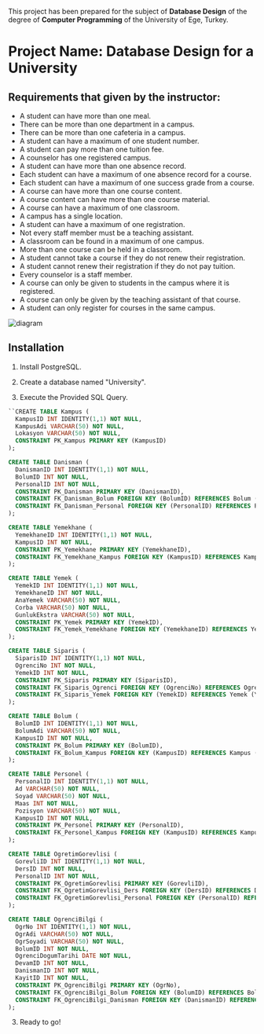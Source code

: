 This project has been prepared for the subject of **Database Design** of the degree of **Computer Programming** of the University of Ege, Turkey.

# Project Name: **Database Design for a University**
## Requirements that given by the instructor:
- A student can have more than one meal.
- There can be more than one department in a campus.
- There can be more than one cafeteria in a campus.
- A student can have a maximum of one student number.
- A student can pay more than one tuition fee.
- A counselor has one registered campus.
- A student can have more than one absence record.
- Each student can have a maximum of one absence record for a course.
- Each student can have a maximum of one success grade from a course.
- A course can have more than one course content.
- A course content can have more than one course material.
- A course can have a maximum of one classroom.
- A campus has a single location.
- A student can have a maximum of one registration.
- Not every staff member must be a teaching assistant.
- A classroom can be found in a maximum of one campus.
- More than one course can be held in a classroom.
- A student cannot take a course if they do not renew their registration.
- A student cannot renew their registration if they do not pay tuition.
- Every counselor is a staff member.
- A course can only be given to students in the campus where it is registered.
- A course can only be given by the teaching assistant of that course.
- A student can only register for courses in the same campus.

![diagram](https://gist.github.com/assets/51170038/0cbea88c-8274-4f21-a1e2-a7f969f476ff)

## Installation

1. Install PostgreSQL.

2. Create a database named "University".

3. Execute the Provided SQL Query.

```sql
``CREATE TABLE Kampus (
  KampusID INT IDENTITY(1,1) NOT NULL,
  KampusAdi VARCHAR(50) NOT NULL,
  Lokasyon VARCHAR(50) NOT NULL,
  CONSTRAINT PK_Kampus PRIMARY KEY (KampusID)
);

CREATE TABLE Danisman (
  DanismanID INT IDENTITY(1,1) NOT NULL,
  BolumID INT NOT NULL,
  PersonalID INT NOT NULL,
  CONSTRAINT PK_Danisman PRIMARY KEY (DanismanID),
  CONSTRAINT FK_Danisman_Bolum FOREIGN KEY (BolumID) REFERENCES Bolum (BolumID),
  CONSTRAINT FK_Danisman_Personal FOREIGN KEY (PersonalID) REFERENCES Personel (PersonalID)
);

CREATE TABLE Yemekhane (
  YemekhaneID INT IDENTITY(1,1) NOT NULL,
  KampusID INT NOT NULL,
  CONSTRAINT PK_Yemekhane PRIMARY KEY (YemekhaneID),
  CONSTRAINT FK_Yemekhane_Kampus FOREIGN KEY (KampusID) REFERENCES Kampus (KampusID)
);

CREATE TABLE Yemek (
  YemekID INT IDENTITY(1,1) NOT NULL,
  YemekhaneID INT NOT NULL,
  AnaYemek VARCHAR(50) NOT NULL,
  Corba VARCHAR(50) NOT NULL,
  GunlukEkstra VARCHAR(50) NOT NULL,
  CONSTRAINT PK_Yemek PRIMARY KEY (YemekID),
  CONSTRAINT FK_Yemek_Yemekhane FOREIGN KEY (YemekhaneID) REFERENCES Yemekhane (YemekhaneID)
);

CREATE TABLE Siparis (
  SiparisID INT IDENTITY(1,1) NOT NULL,
  OgrenciNo INT NOT NULL,
  YemekID INT NOT NULL,
  CONSTRAINT PK_Siparis PRIMARY KEY (SiparisID),
  CONSTRAINT FK_Siparis_Ogrenci FOREIGN KEY (OgrenciNo) REFERENCES OgrenciBilgi (OgrNo),
  CONSTRAINT FK_Siparis_Yemek FOREIGN KEY (YemekID) REFERENCES Yemek (YemekID)
);

CREATE TABLE Bolum (
  BolumID INT IDENTITY(1,1) NOT NULL,
  BolumAdi VARCHAR(50) NOT NULL,
  KampusID INT NOT NULL,
  CONSTRAINT PK_Bolum PRIMARY KEY (BolumID),
  CONSTRAINT FK_Bolum_Kampus FOREIGN KEY (KampusID) REFERENCES Kampus (KampusID)
);

CREATE TABLE Personel (
  PersonalID INT IDENTITY(1,1) NOT NULL,
  Ad VARCHAR(50) NOT NULL,
  Soyad VARCHAR(50) NOT NULL,
  Maas INT NOT NULL,
  Pozisyon VARCHAR(50) NOT NULL,
  KampusID INT NOT NULL,
  CONSTRAINT PK_Personel PRIMARY KEY (PersonalID),
  CONSTRAINT FK_Personel_Kampus FOREIGN KEY (KampusID) REFERENCES Kampus (KampusID)
);

CREATE TABLE OgretimGorevlisi (
  GorevliID INT IDENTITY(1,1) NOT NULL,
  DersID INT NOT NULL,
  PersonalID INT NOT NULL,
  CONSTRAINT PK_OgretimGorevlisi PRIMARY KEY (GorevliID),
  CONSTRAINT FK_OgretimGorevlisi_Ders FOREIGN KEY (DersID) REFERENCES Dersler (DersID),
  CONSTRAINT FK_OgretimGorevlisi_Personal FOREIGN KEY (PersonalID) REFERENCES Personel (PersonalID)
);

CREATE TABLE OgrenciBilgi (
  OgrNo INT IDENTITY(1,1) NOT NULL,
  OgrAdi VARCHAR(50) NOT NULL,
  OgrSoyadi VARCHAR(50) NOT NULL,
  BolumID INT NOT NULL,
  OgrenciDogumTarihi DATE NOT NULL,
  DevamID INT NOT NULL,
  DanismanID INT NOT NULL,
  KayitID INT NOT NULL,
  CONSTRAINT PK_OgrenciBilgi PRIMARY KEY (OgrNo),
  CONSTRAINT FK_OgrenciBilgi_Bolum FOREIGN KEY (BolumID) REFERENCES Bolum (BolumID),
  CONSTRAINT FK_OgrenciBilgi_Danisman FOREIGN KEY (DanismanID) REFERENCES Danisman (DanismanID)
);
```

3. Ready to go!

